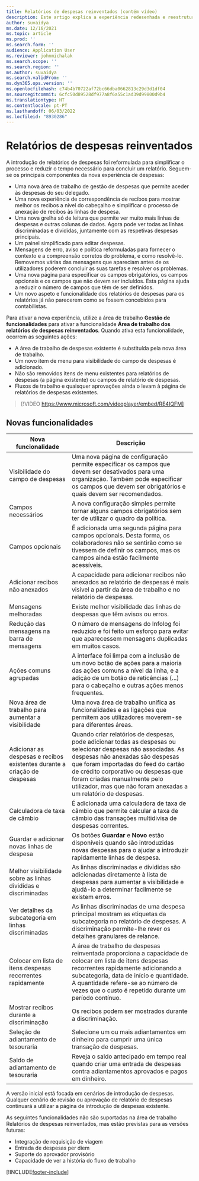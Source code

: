 ```yaml
---
title: Relatórios de despesas reinventados (contém vídeo)
description: Este artigo explica a experiência redesenhada e reestruturada para a entrada de relatório de despesas.
author: suvaidya
ms.date: 12/16/2021
ms.topic: article
ms.prod: ''
ms.search.form: ''
audience: Application User
ms.reviewer: johnmichalak
ms.search.scope: ''
ms.search.region: ''
ms.author: suvaidya
ms.search.validFrom: ''
ms.dyn365.ops.version: ''
ms.openlocfilehash: c74b4b70722af72bc66dba0662813c29d3d1df04
ms.sourcegitcommit: 6cfc50d89528df977a8f6a55c1ad39d99800d9b4
ms.translationtype: HT
ms.contentlocale: pt-PT
ms.lasthandoff: 06/03/2022
ms.locfileid: "8930286"
---
```

# <a name="expense-reports-reimagined"></a>Relatórios de despesas reinventados

A introdução de relatórios de despesas foi reformulada para simplificar o processo e reduzir o tempo necessário para concluir um relatório. Seguem-se os principais componentes da nova experiência de despesas:

- Uma nova área de trabalho de gestão de despesas que permite aceder às despesas do seu delegado.
- Uma nova experiência de correspondência de recibos para mostrar melhor os recibos a nível do cabeçalho e simplificar o processo de anexação de recibos às linhas de despesa.
- Uma nova grelha só de leitura que permite ver muito mais linhas de despesas e outras colunas de dados. Agora pode ver todas as linhas discriminadas e divididas, juntamente com as respetivas despesas principais.
- Um painel simplificado para editar despesas.
- Mensagens de erro, aviso e política reformuladas para fornecer o contexto e a compreensão corretos do problema, e como resolvê-lo. Removemos várias das mensagens que apareciam antes de os utilizadores poderem concluir as suas tarefas e resolver os problemas.
- Uma nova página para especificar os campos obrigatórios, os campos opcionais e os campos que não devem ser incluídos. Esta página ajuda a reduzir o número de campos que têm de ser definidos.
- Um novo aspeto e funcionalidade dos relatórios de despesas para os relatórios já não parecerem como se fossem concebidos para contabilistas.

Para ativar a nova experiência, utilize a área de trabalho **Gestão de funcionalidades** para ativar a funcionalidade **Área de trabalho dos relatórios de despesas reinventados**. Quando ativa esta funcionalidade, ocorrem as seguintes ações:

- A área de trabalho de despesas existente é substituída pela nova área de trabalho.
- Um novo item de menu para visibilidade do campo de despesas é adicionado.
- Não são removidos itens de menu existentes para relatórios de despesas (a página existente) ou campos de relatório de despesas.
- Fluxos de trabalho e quaisquer aprovações ainda o levam à página de relatórios de despesas existentes.

> [!VIDEO https://www.microsoft.com/videoplayer/embed/RE4IQFM]

## <a name="new-features"></a>Novas funcionalidades

| Nova funcionalidade | Descrição |
|---|----|
| Visibilidade do campo de despesas | Uma nova página de configuração permite especificar os campos que devem ser desativados para uma organização. Também pode especificar os campos que devem ser obrigatórios e quais devem ser recomendados. |
| Campos necessários | A nova configuração simples permite tornar alguns campos obrigatórios sem ter de utilizar o quadro da política. |
| Campos opcionais | É adicionada uma segunda página para campos opcionais. Desta forma, os colaboradores não se sentirão como se tivessem de definir os campos, mas os campos ainda estão facilmente acessíveis. |
| Adicionar recibos não anexados | A capacidade para adicionar recibos não anexados ao relatório de despesas é mais visível a partir da área de trabalho e no relatório de despesas. |
| Mensagens melhoradas | Existe melhor visibilidade das linhas de despesas que têm avisos ou erros. |
| Redução das mensagens na barra de mensagens| O número de mensagens do Infolog foi reduzido e foi feito um esforço para evitar que aparecessem mensagens duplicadas em muitos casos. |
| Ações comuns agrupadas | A interface foi limpa com a inclusão de um novo botão de ações para a maioria das ações comuns a nível da linha, e a adição de um botão de reticências (...) para o cabeçalho e outras ações menos frequentes. |
| Nova área de trabalho para aumentar a visibilidade | Uma nova área de trabalho unifica as funcionalidades e as ligações que permitem aos utilizadores moverem-se para diferentes áreas. |
| Adicionar as despesas e recibos existentes durante a criação de despesas | Quando criar relatórios de despesas, pode adicionar todas as despesas ou selecionar despesas não associadas. As despesas não anexadas são despesas que foram importadas do feed do cartão de crédito corporativo ou despesas que foram criadas manualmente pelo utilizador, mas que não foram anexadas a um relatório de despesas.|
| Calculadora de taxa de câmbio | É adicionada uma calculadora de taxa de câmbio que permite calcular a taxa de câmbio das transações multidivisa de despesas correntes. |
| Guardar e adicionar novas linhas de despesa | Os botões **Guardar** e **Novo** estão disponíveis quando são introduzidas novas despesas para o ajudar a introduzir rapidamente linhas de despesa. |
| Melhor visibilidade sobre as linhas divididas e discriminadas | As linhas discriminadas e divididas são adicionadas diretamente à lista de despesas para aumentar a visibilidade e ajudá-lo a determinar facilmente se existem erros. |
| Ver detalhes da subcategoria em linhas discriminadas | As linhas discriminadas de uma despesa principal mostram as etiquetas da subcategoria no relatório de despesas. A discriminação permite-lhe rever os detalhes granulares de relance.|
|Colocar em lista de itens despesas recorrentes rapidamente | A área de trabalho de despesas reinventada proporciona a capacidade de colocar em lista de itens despesas recorrentes rapidamente adicionando a subcategoria, data de início e quantidade. A quantidade refere-se ao número de vezes que o custo é repetido durante um período contínuo. |
| Mostrar recibos durante a discriminação | Os recibos podem ser mostrados durante a discriminação. |
| Seleção de adiantamento de tesouraria | Selecione um ou mais adiantamentos em dinheiro para cumprir uma única transação de despesas. |
| Saldo de adiantamento de tesouraria | Reveja o saldo antecipado em tempo real quando criar uma entrada de despesas contra adiantamentos aprovados e pagos em dinheiro. |

A versão inicial está focada em cenários de introdução de despesas. Qualquer cenário de revisão ou aprovação de relatório de despesas continuará a utilizar a página de introdução de despesas existente.


As seguintes funcionalidades não são suportadas na área de trabalho Relatórios de despesas reinventados, mas estão previstas para as versões futuras: 

- Integração de requisição de viagem
- Entrada de despesas per diem
- Suporte do aprovador provisório
- Capacidade de ver a história do fluxo de trabalho


[!INCLUDE[footer-include](../includes/footer-banner.md)]

